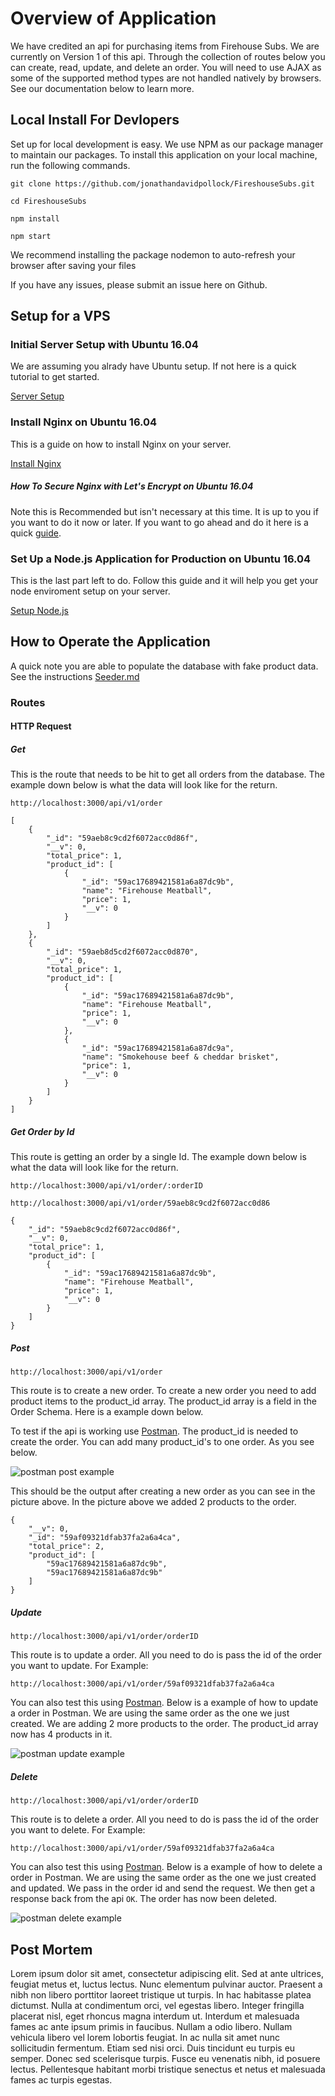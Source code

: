# Overview of Application 

We have credited an api for purchasing items from Firehouse Subs. We are currently on Version 1 of this api. Through the collection of routes below you can create, read, update, and delete an order. You will need to use AJAX as some of the supported method types are not handled natively by browsers. See our documentation below to learn more.

## Local Install For Devlopers 

Set up for local development is easy. We use NPM as our package manager to maintain our packages. To install this application on your local machine, run the following commands. 

```git clone https://github.com/jonathandavidpollock/FireshouseSubs.git```

```cd FireshouseSubs```

```npm install```

```npm start```

We recommend installing the package nodemon to auto-refresh your browser after saving your files

If you have any issues, please submit an issue here on Github.

## Setup for a VPS

### Initial Server Setup with Ubuntu 16.04

We are assuming you alrady have Ubuntu setup. If not here is a quick tutorial to get started. 

[Server Setup](https://www.digitalocean.com/community/tutorials/initial-server-setup-with-ubuntu-16-04)

### Install Nginx on Ubuntu 16.04

This is a guide on how to install Nginx on your server. 

[Install Nginx](https://www.digitalocean.com/community/tutorials/how-to-install-nginx-on-ubuntu-16-04)

##### How To Secure Nginx with Let's Encrypt on Ubuntu 16.04

Note this is Recommended  but isn't necessary at this time. It is up to you if you want to do it now or later. If you want to go ahead and do it here is a quick [guide](https://www.digitalocean.com/community/tutorials/how-to-secure-nginx-with-let-s-encrypt-on-ubuntu-16-04).

### Set Up a Node.js Application for Production on Ubuntu 16.04

This is the last part left to do. Follow this guide and it will help you get your node enviroment setup on your server. 

[Setup Node.js](https://www.digitalocean.com/community/tutorials/how-to-set-up-a-node-js-application-for-production-on-ubuntu-16-04)



## How to Operate the Application

A quick note you are able to populate the database with fake product data. See the instructions [Seeder.md](seeder.md)

### Routes

#### HTTP Request
##### Get
This is the route that needs to be hit to get all orders from the database. The example down below is what the data will look like for the return. 

`http://localhost:3000/api/v1/order`


``` 
[
    {
        "_id": "59aeb8c9cd2f6072acc0d86f",
        "__v": 0,
        "total_price": 1,
        "product_id": [
            {
                "_id": "59ac17689421581a6a87dc9b",
                "name": "Firehouse Meatball",
                "price": 1,
                "__v": 0
            }
        ]
    },
    {
        "_id": "59aeb8d5cd2f6072acc0d870",
        "__v": 0,
        "total_price": 1,
        "product_id": [
            {
                "_id": "59ac17689421581a6a87dc9b",
                "name": "Firehouse Meatball",
                "price": 1,
                "__v": 0
            },
            {
                "_id": "59ac17689421581a6a87dc9a",
                "name": "Smokehouse beef & cheddar brisket",
                "price": 1,
                "__v": 0
            }
        ]
    }
]
```
##### Get Order by Id
This route is getting an order by a single Id. The example down below is what the data will look like for the return. 

`http://localhost:3000/api/v1/order/:orderID`

`http://localhost:3000/api/v1/order/59aeb8c9cd2f6072acc0d86`


``` 
{
    "_id": "59aeb8c9cd2f6072acc0d86f",
    "__v": 0,
    "total_price": 1,
    "product_id": [
        {
            "_id": "59ac17689421581a6a87dc9b",
            "name": "Firehouse Meatball",
            "price": 1,
            "__v": 0
        }
    ]
}
```
##### Post

`http://localhost:3000/api/v1/order`

This route is to create a new order. To create a new order you need to add product items to the product\_id array. The product_id array is a field in the Order Schema. Here is a example down below.


To test if the api is working use [Postman](https://www.getpostman.com/). The product\_id is needed to create the order. You can add many product\_id's to one order. As you see below.

![postman post example](http://image.ibb.co/mJPMMv/Screen_Shot_2017_09_05_at_4_30_15_PM.png "Postman Post Example")

This should be the output after creating a new order as you can see in the picture above. In the picture above we added 2 products to the order. 

``` 
{
    "__v": 0,
    "_id": "59af09321dfab37fa2a6a4ca",
    "total_price": 2,
    "product_id": [
        "59ac17689421581a6a87dc9b",
        "59ac17689421581a6a87dc9b"
    ]
}
```
##### Update

`http://localhost:3000/api/v1/order/orderID`

This route is to update a order. All you need to do is pass the id of the order you want to update. For Example: 

`http://localhost:3000/api/v1/order/59af09321dfab37fa2a6a4ca`

You can also test this using [Postman](https://www.getpostman.com/). Below is a example of how to update a order in Postman. We are using the same order as the one we just created. We are adding 2 more products to the order. The product\_id array now has 4 products in it.

![postman update example](http://image.ibb.co/icDZ8a/Screen_Shot_2017_09_05_at_4_43_38_PM.png "Postman Put Example")

##### Delete

`http://localhost:3000/api/v1/order/orderID`

This route is to delete a order. All you need to do is pass the id of the order you want to delete. For Example:
 
`http://localhost:3000/api/v1/order/59af09321dfab37fa2a6a4ca`

You can also test this using [Postman](https://www.getpostman.com/). Below is a example of how to delete a order in Postman. We are using the same order as the one we just created and updated. We pass in the order id and send the request. We then get a response back from the api `OK`. The order has now been deleted.

![postman delete example](http://image.ibb.co/kOqgoa/Screen_Shot_2017_09_05_at_4_47_54_PM.png "Postman Delete Example")



## Post Mortem
Lorem ipsum dolor sit amet, consectetur adipiscing elit. Sed at ante ultrices, feugiat metus et, luctus lectus. Nunc elementum pulvinar auctor. Praesent a nibh non libero porttitor laoreet tristique ut turpis. In hac habitasse platea dictumst. Nulla at condimentum orci, vel egestas libero. Integer fringilla placerat nisl, eget rhoncus magna interdum ut. Interdum et malesuada fames ac ante ipsum primis in faucibus. Nullam a odio libero. Nullam vehicula libero vel lorem lobortis feugiat. In ac nulla sit amet nunc sollicitudin fermentum. Etiam sed nisi orci. Duis tincidunt eu turpis eu semper. Donec sed scelerisque turpis. Fusce eu venenatis nibh, id posuere lectus. Pellentesque habitant morbi tristique senectus et netus et malesuada fames ac turpis egestas.